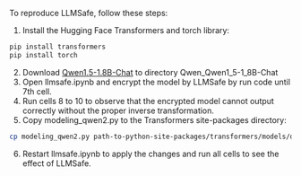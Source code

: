 To reproduce LLMSafe, follow these steps:

1. Install the Hugging Face Transformers and torch library:
```bash
pip install transformers
pip install torch
```
2. Download [Qwen1.5-1.8B-Chat](https://huggingface.co/Qwen/Qwen1.5-1.8B-Chat) to directory Qwen_Qwen1_5-1_8B-Chat
3. Open llmsafe.ipynb and encrypt the model by LLMSafe by run code until 7th cell.
4. Run cells 8 to 10 to observe that the encrypted model cannot output correctly without the proper inverse transformation.
5. Copy modeling_qwen2.py to the Transformers site-packages directory:
``` bash
cp modeling_qwen2.py path-to-python-site-packages/transformers/models/qwen2/
```
6. Restart llmsafe.ipynb to apply the changes and run all cells to see the effect of LLMSafe.